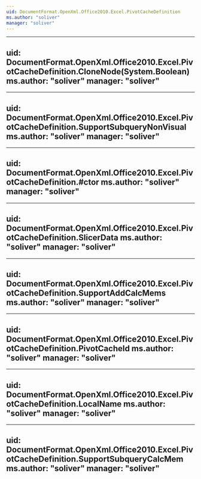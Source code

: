 ```yaml
---
uid: DocumentFormat.OpenXml.Office2010.Excel.PivotCacheDefinition
ms.author: "soliver"
manager: "soliver"
---
```


---
uid: DocumentFormat.OpenXml.Office2010.Excel.PivotCacheDefinition.CloneNode(System.Boolean)
ms.author: "soliver"
manager: "soliver"
---

---
uid: DocumentFormat.OpenXml.Office2010.Excel.PivotCacheDefinition.SupportSubqueryNonVisual
ms.author: "soliver"
manager: "soliver"
---

---
uid: DocumentFormat.OpenXml.Office2010.Excel.PivotCacheDefinition.#ctor
ms.author: "soliver"
manager: "soliver"
---

---
uid: DocumentFormat.OpenXml.Office2010.Excel.PivotCacheDefinition.SlicerData
ms.author: "soliver"
manager: "soliver"
---

---
uid: DocumentFormat.OpenXml.Office2010.Excel.PivotCacheDefinition.SupportAddCalcMems
ms.author: "soliver"
manager: "soliver"
---

---
uid: DocumentFormat.OpenXml.Office2010.Excel.PivotCacheDefinition.PivotCacheId
ms.author: "soliver"
manager: "soliver"
---

---
uid: DocumentFormat.OpenXml.Office2010.Excel.PivotCacheDefinition.LocalName
ms.author: "soliver"
manager: "soliver"
---

---
uid: DocumentFormat.OpenXml.Office2010.Excel.PivotCacheDefinition.SupportSubqueryCalcMem
ms.author: "soliver"
manager: "soliver"
---
